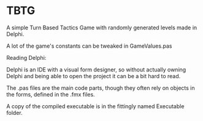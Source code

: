 # TBTG
A simple Turn Based Tactics Game with randomly generated levels made in Delphi.

A lot of the game's constants can be tweaked in GameValues.pas

Reading Delphi:

Delphi is an IDE with a visual form designer, so without actually owning Delphi and being able to open the project it can be a bit hard to read.

The .pas files are the main code parts, though they often rely on objects in the forms, defined in the .fmx files.

A copy of the compiled executable is in the fittingly named Executable folder.
